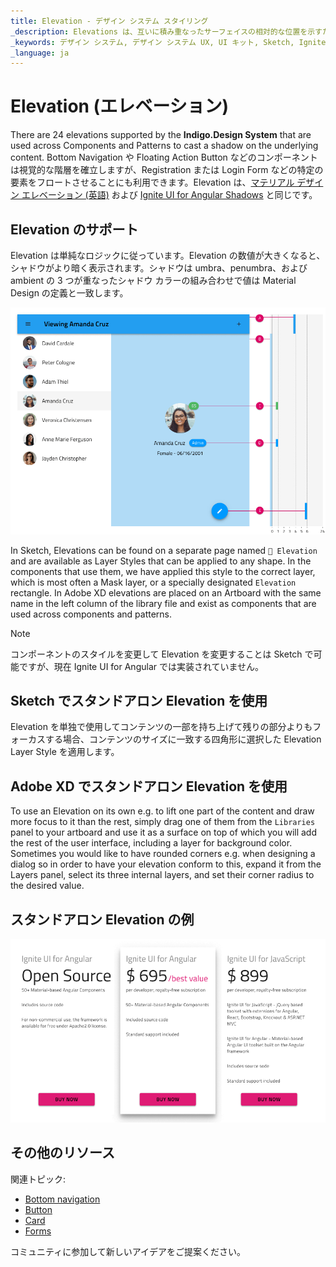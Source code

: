 ```yaml
---
title: Elevation - デザイン システム スタイリング
_description: Elevations は、互いに積み重なったサーフェイスの相対的な位置を示すために使用されます。
_keywords: デザイン システム, デザイン システム UX, UI キット, Sketch, Ignite UI for Angular, Sketch to Angular, Angular, Angular デザイン システム, Sketch からコードをエクスポート, Angular 用のデザイン キット, Sketch HTML, Sketch to HTML, Sketch UI キット
_language: ja
---
```


# Elevation (エレベーション)

There are 24 elevations supported by the **Indigo.Design System** that are used across Components and Patterns to cast a shadow on the underlying content. Bottom Navigation や Floating Action Button などのコンポーネントは視覚的な階層を確立しますが、Registration または Login Form などの特定の要素をフロートさせることにも利用できます。Elevation は、[マテリアル デザイン エレベーション (英語)](https://material.io/design/environment/elevation.html#) および [Ignite UI for Angular Shadows](https://jp.infragistics.com/products/ignite-ui-angular/angular/components/shadows.html) と同じです。

## Elevation のサポート

Elevation は単純なロジックに従っています。Elevation の数値が大きくなると、シャドウがより暗く表示されます。シャドウは umbra、penumbra、および ambient の 3 つが重なったシャドウ カラーの組み合わせで値は Material Design の定義と一致します。

<img class="responsive-img" src="../images/elevation_people.png" srcset="../images/elevation_people@2x.png 2x" />

In Sketch, Elevations can be found on a separate page named `🎨 Elevation` and are available as Layer Styles that can be applied to any shape. In the components that use them, we have applied this style to the correct layer, which is most often a Mask layer, or a specially designated `Elevation` rectangle. In Adobe XD elevations are placed on an Artboard with the same name in the left column of the library file and exist as components that are used across components and patterns.

> [!Note]
> コンポーネントのスタイルを変更して Elevation を変更することは Sketch で可能ですが、現在 Ignite UI for Angular では実装されていません。

## Sketch でスタンドアロン Elevation を使用

Elevation を単独で使用してコンテンツの一部を持ち上げて残りの部分よりもフォーカスする場合、コンテンツのサイズに一致する四角形に選択した Elevation Layer Style を適用します。

## Adobe XD でスタンドアロン Elevation を使用

To use an Elevation on its own e.g. to lift one part of the content and draw more focus to it than the rest, simply drag one of them from the `Libraries` panel to your artboard and use it as a surface on top of which you will add the rest of the user interface, including a layer for background color. Sometimes you would like to have rounded corners e.g. when designing a dialog so in order to have your elevation conform to this, expand it from the Layers panel, select its three internal layers, and set their corner radius to the desired value.

## スタンドアロン Elevation の例

<img class="responsive-img" src="../images/elevation_standalone.png" srcset="../images/elevation_standalone@2x.png 2x" />

## その他のリソース

関連トピック:

- [Bottom navigation](../components/bottom-nav.md)
- [Button](../components/button.md)
- [Card](../components/card.md)
- [Forms](../patterns/form.md)
  <div class="divider--half"></div>

コミュニティに参加して新しいアイデアをご提案ください。
